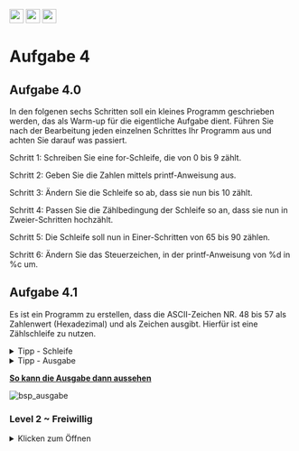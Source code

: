 <a href="https://github.com/hshf1/VorlesungC/discussions"><img src="https://img.shields.io/badge/Allgemein-Q%26A-informational?logo=github" height="25"/></a>
<a href="https://github.com/hshf1/VorlesungC/discussions/categories/02_übungsaufgaben"><img src="https://img.shields.io/badge/Übungsaufgaben-Q%26A-informational?logo=c" height="25"/></a>
<a href="https://github.com/hshf1/VorlesungC/discussions/9"><img src="https://img.shields.io/badge/Aufgabe_bewerten-red?logo=c" height="25"/></a>

# Aufgabe 4

## Aufgabe 4.0 

In den folgenen sechs Schritten soll ein kleines Programm geschrieben werden, das als Warm-up für die eigentliche Aufgabe dient. Führen Sie nach der Bearbeitung jeden einzelnen Schrittes Ihr Programm aus und achten Sie darauf was passiert.

Schritt 1: Schreiben Sie eine for-Schleife, die von 0 bis 9 zählt.

Schritt 2: Geben Sie die Zahlen mittels printf-Anweisung aus.

Schritt 3: Ändern Sie die Schleife so ab, dass sie nun bis 10 zählt.

Schritt 4: Passen Sie die Zählbedingung der Schleife so an, dass sie nun in Zweier-Schritten hochzählt.

Schritt 5: Die Schleife soll nun in Einer-Schritten von 65 bis 90 zählen.

Schritt 6: Ändern Sie das Steuerzeichen, in der printf-Anweisung von %d in %c um.

## Aufgabe 4.1

Es ist ein Programm zu erstellen, dass die ASCII-Zeichen NR. 48 bis 57 als Zahlenwert (Hexadezimal) und als Zeichen ausgibt. Hierfür ist eine Zählschleife zu nutzen.

<details>
<summary>Tipp - Schleife</summary>
  
 Eine Schleife, welche von 48 bis 57 hochzählt. Es kann eine ```for``` oder eine ```while``` Schleife verwendet werden. 
  
</details>

<details>
<summary>Tipp - Ausgabe</summary>

Die Ausgabe kann in der Schleife ausgeführt werden. Mit dem passenden Datentypen reicht eine Variable für Zahl und Zeichen bei der Ausgabe.
  
<details>
<summary>Tipp - Datentyp</summary>
    
```char```
    
  </details> 
</details>

<ins><b>So kann die Ausgabe dann aussehen</b></ins>
<br />

![bsp_ausgabe](https://user-images.githubusercontent.com/100713757/192163365-f89be058-da17-4352-ae65-6043ea3c0270.gif)

### Level 2 ~ Freiwillig
<details>
<summary>Klicken zum Öffnen</summary>
  
  1) Erweitern Sie ihr Programm so, dass auch die Buchstaben von A bis Z nach dem selben Prinzip ausgegeben werden.
  
  2) Versuchen Sie das Programm so umzuschreiben, dass die Ausgabe mit dem Buchstaben "Z" beginnt und mit "A"aufhört.
  </details>